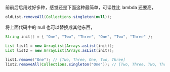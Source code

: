 前前后后用过好多种，感觉还是下面这种最简单，可读性比 lambda 还要高，

```java
oldList.removeAll(Collections.singleton(null));
```

将上面代码中的 null 也可以替换成其他东西，
```java
String init[] = { "One", "Two", "Three", "One", "Two", "Three" };

List list1 = new ArrayList(Arrays.asList(init));
List list2 = new ArrayList(Arrays.asList(init));
      
list1.remove("One"); // [Two, Three, One, Two, Three]
list2.removeAll(Collections.singleton("One")); // [Two, Three, Two, Three]
```


